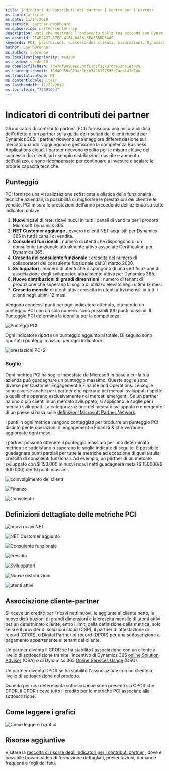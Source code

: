 ```yaml
---
title: Indicatori di contributi dei partner | Centro per i partner
ms.topic: article
ms.date: 11/14/2019
ms.service: partner-dashboard
ms.subservice: partnercenter-csp
description: Dati che mostrano l'andamento della tua azienda con Dynamics 365 Customer Engagement o Dynamics 365 Finance and Operations
ms.assetid: 2F4B9A27-37FF-41E4-8A26-5EAE88DD8A49
keywords: PCI, prestazioni, successo dei clienti, misurazioni, Dynamics 365
author: LauraBrenner
ms.author: labrenne
ms.localizationpriority: medium
ms.custom: seodec18
ms.openlocfilehash: 7d478f8a90eee2bcfc15ef31407dee12de1eaa29
ms.sourcegitcommit: 10d40d50a623ac6bce3496157695a7aca147d74a
ms.translationtype: MT
ms.contentlocale: it-IT
ms.lasthandoff: 11/22/2019
ms.locfileid: "74391644"
---
```

# <a name="partner-contribution-indicators"></a>Indicatori di contributi dei partner

Gli indicatori di contributo partner (PCI) forniscono una misura olistica dell'effetto di un partner sulla guida dei risultati dei clienti riusciti per Dynamics 365. I partner ricevono una maggiore differenziazione sul mercato quando raggiungono e gestiscono la competenza Business Applications cloud.  I partner ricevono credito per le misure chiave del successo dei clienti, ad esempio distribuzioni riuscite e aumento dell'utilizzo, e sono ricompensate per continuare a investire e scalare le proprie capacità tecniche. 

## <a name="scoring"></a>Punteggio

PCI fornisce una visualizzazione sofisticata e olistica delle funzionalità tecniche aziendali, la possibilità di migliorare le prestazioni dei clienti e le vendite. PCI misura le prestazioni dell'anno precedente dell'azienda su sette indicatori chiave:

1. **Nuovi ricavi** di rete: ricavi nuovi in tutti i canali di vendita per i prodotti Microsoft Dynamics 365.
2. **NET Customer aggiunge** , ovvero i clienti NET acquisiti per Dynamics 365 in tutti i canali di vendita.
3. **Consulenti funzionali** : numero di utenti che dispongono di un consulente funzionale attualmente attivo associate Certification per Dynamics 365.
4. **Crescita del consulente funzionale** : crescita del numero di collaboratori del consulente funzionale dal 31 marzo 2020.
5. **Sviluppatori** : numero di utenti che dispongono di una certificazione di associazione degli sviluppatori attualmente attiva per Dynamics 365.
6. **Nuove distribuzioni di grandi dimensioni** : numero di tenant di produzione che superano la soglia di utilizzo elevato negli ultimi 12 mesi.
7. **Crescita mensile** di utenti attivi: crescita in utenti attivi mensili in tutti i clienti negli ultimi 12 mesi.

Vengono concessi punti per ogni indicatore ottenuto, ottenendo un punteggio PCI con un solo numero. sono possibili 100 punti massimi. Il Punteggio PCI determina la idoneità per la competenza:

![Punteggi PCI](images/pcinew1.png)

Ogni indicatore riporta un punteggio aggiunto al totale. Di seguito sono riportati i punteggi massimi per ogni indicatore:


![prestazioni PCI 2](images/pci1.png)

### <a name="thresholds"></a>Soglie

Ogni metrica PCI ha soglie impostate da Microsoft in base a cui la tua azienda può guadagnare un punteggio massimo. Queste soglie sono diverse per Customer Engagement e Finance and Operations. Le soglie sono diverse anche per i partner che operano nei mercati sviluppati rispetto a quelli che operano esclusivamente nei mercati emergenti. Se un partner ha uno o più clienti in un mercato sviluppato, si applicano le soglie per i mercati sviluppati. La categorizzazione del mercato sviluppata o emergente di un paese si basa sulle [definizioni Microsoft Partner Network](https://assets.microsoft.com/MPN-developed-and-emerging-countries-list.pdf).

I punti in ogni metrica vengono conteggiati per produrre un punteggio PCI distinto per le operazioni di engagement e Finanza & che verranno aggiornate ogni mese.

I partner possono ottenere il punteggio massimo per una determinata metrica se soddisfano o superano le soglie indicate di seguito. È possibile guadagnare punti parziali per tutte le metriche ad eccezione di quella sulla crescita di consulenti funzionali. Ad esempio, un partner di un mercato sviluppato con $ 150.000 in nuovi ricavi netti guadagnerà metà ($ 150000/$ 300.000) dei 10 punti massimi.

![coinvolgimento dei clienti](images/pci/table_1.png)

![Finanza](images/pci/TABLE_2.png)

![Consulente](images/pci/table_3.png)

## <a name="detailed-definitions-of-pci-metrics"></a>Definizioni dettagliate delle metriche PCI

![nuovi ricavi NET](images/net_new1.png)

![NET Customer aggiunto](images/netcustomer.png)

![Consulente funzionale](images/pci/functional_consultants.png)

![crescita](images/pci/functional_consultant_growth.png)

![Sviluppatori](images/pci/developers.png)

![Nuove distribuzioni](images/pci/new_large_deployments.png)

![utenti attivi](images/pci/monthly_active_user_growth.png)


## <a name="customer-to-partner-association"></a>Associazione cliente-partner

Si riceve un credito per i ricavi netti nuovi, le aggiunte al cliente netto, le nuove distribuzioni di grandi dimensioni e la crescita mensile di utenti attivi per un determinato cliente, entro i limiti della definizione della metrica, solo se si è il provider di soluzioni cloud (CSP), il partner di attestazione di record (CPOR), o Digital Partner of record (DPOR) per una sottoscrizione a pagamento appartenente al tenant del cliente.

Un partner diventa il CPOR se ha stabilito l'associazione con un cliente a livello di sottoscrizione tramite l'incentivo di Dynamics 365 [online Solution Advisor](https://support.microsoft.com/en-us/help/4501560/online-services-advisor-osa-sell-incentives-faq) (OSA) o di Dynamics 365 [Online Services Usage](https://support.microsoft.com/en-us/help/3082044/become-eligible-for-the-online-services-usage-incentive-program) (OSU).

Un partner diventa DPOR se ha stabilito l'associazione con un cliente a livello di sottoscrizione nel prodotto.

Quando per una determinata sottoscrizione sono presenti sia CPOR che DPOR, il CPOR riceve tutto il credito per le metriche PCI associate alla sottoscrizione.

## <a name="how-to-read-the-charts"></a>Come leggere i grafici

![Come leggere i grafici](images/pci2.png)

## <a name="additional-resources"></a>Risorse aggiuntive

Visitare la [raccolta di risorse degli indicatori per i contributi partner](https://partner.microsoft.com/asset/collection/pci-learn#/) , dove è possibile trovare video di formazione dettagliati, presentazioni, domande frequenti e fogli dei fatti. 




